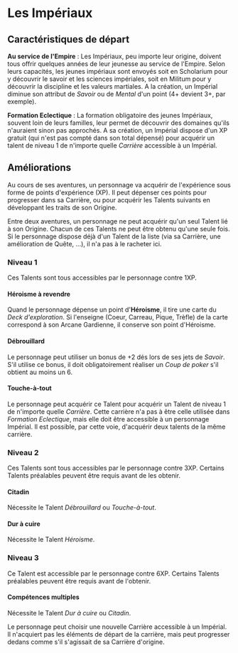 # Les Impériaux


## Caractéristiques de départ

**Au service de l'Empire** : Les Impériaux, peu importe leur origine, doivent tous offrir quelques années de leur jeunesse au service de l'Empire. Selon leurs capacités, les jeunes impériaux sont envoyés soit en Scholarium pour y découvrir le savoir et les sciences impériales, soit en Militum pour y découvrir la discipline et les valeurs martiales. A la création, un Impérial diminue son attribut de _Savoir_ ou de _Mental_ d'un point (4+ devient 3+, par exemple).

**Formation Eclectique** : La formation obligatoire des jeunes Impériaux, souvent loin de leurs familles, leur permet de découvrir des domaines qu'ils n'auraient sinon pas approchés. A sa création, un Impérial dispose d'un XP gratuit (qui n'est pas compté dans son total dépensé) pour acquérir un talent de niveau 1 de n'importe quelle _Carrière_ accessible à un Impérial.

## Améliorations

Au cours de ses aventures, un personnage va acquérir de l'expérience sous forme de points d'expérience (XP). Il peut dépenser ces points pour progresser dans sa Carrière, ou pour acquérir les Talents suivants en développant les traits de son Origine.

Entre deux aventures, un personnage ne peut acquérir qu'un seul Talent lié à son Origine. Chacun de ces Talents ne peut être obtenu qu'une seule fois. Si le personnage dispose déjà d'un Talent de la liste (via sa Carrière, une amélioration de Quête, ...), il n'a pas à le racheter ici.

### Niveau 1

Ces Talents sont tous accessibles par le personnage contre 1XP.

#### Héroisme à revendre

Quand le personnage dépense un point d'**Héroisme**, il tire une carte du _Deck d'exploration_. Si l'enseigne (Coeur, Carreau, Pique, Trèfle) de la carte correspond à son Arcane Gardienne, il conserve son point d'Héroisme.

#### Débrouillard

Le personnage peut utiliser un bonus de +2 dés lors de ses jets de _Savoir_. S'il utilise ce bonus, il doit obligatoirement réaliser un _Coup de poker_ s'il obtient au moins un 6.

#### Touche-à-tout

Le personnage peut acquérir ce Talent pour acquérir un Talent de niveau 1 de n'importe quelle _Carrière_. Cette carrière n'a pas à être celle utilisée dans _Formation Eclectique_, mais elle doit être accessible à un personnage Impérial. Il est possible, par cette voie, d'acquérir deux talents de la même carrière.

### Niveau 2

Ces Talents sont tous accessibles par le personnage contre 3XP. Certains Talents préalables peuvent être requis avant de les obtenir.

#### Citadin

Nécessite le Talent _Débrouillard_ ou _Touche-à-tout_.

#### Dur à cuire

Nécessite le Talent _Héroisme_.

### Niveau 3

Ce Talent est accessible par le personnage contre 6XP. Certains Talents préalables peuvent être requis avant de l'obtenir.

#### Compétences multiples

Nécessite le Talent _Dur à cuire_ ou _Citadin_.

Le personnage peut choisir une nouvelle Carrière accessible à un Impérial. Il n'acquiert pas les éléments de départ de la carrière, mais peut progresser dedans comme s'il s'agissait de sa Carrière d'origine.

